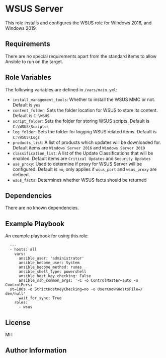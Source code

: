 WSUS Server
=========

This role installs and configures the WSUS role for Windows 2016, and Windows 2019.

Requirements
------------

There are no special requirements apart from the standard items to allow Ansible to run on the target.

Role Variables
--------------

The following variables are defined in `/vars/main.yml`:
* `install_management_tools`: Whether to install the WSUS MMC or not.  Default is `yes`
* `content_folder`: Sets the folder location for WSUS to store its content.  Default is `C:\WSUS`
* `script_folder`: Sets the folder for storing WSUS scripts. Default is `C:\WSUS\Scripts\`
* `log_folder`: Sets the folder for logging WSUS related items. Default
is `C:\WSUS\Logs`
* `products_list`: A list of products which updates will be downloaded for.  Default items are `Windows Server 2016` and `Windows Server 2019`
* `classification_list`: A list of the Update Classifications that will be enabled.  Default items are `Critical Updates` and `Security Updates`
* `use_proxy`: Used to determine if proxy for WSUS Server will be configured. Default is `no`, only applies if `wsus_port` and `wsus_proxy` are defined.
* `wsus_facts`: Determines whether WSUS facts should be returned

Dependencies
------------

There are no known dependencies.

Example Playbook
----------------

An example playbook for using this role:
```
  ---
  - hosts: all
    vars:
      ansible_user: 'administrator'
      ansible_become_user: System
      ansible_become_method: runas
      ansible_shell_type: powershell
      ansible_host_key_checking: False
      ansible_ssh_common_args: '-C -o ControlMaster=auto -o   ControlPersi
  st=180s -o StrictHostKeyChecking=no -o UserKnownHostsFile=/ dev/null'
      wait_for_sync: True
    roles:
      - wsus
```
License
-------

MIT

Author Information
------------------
